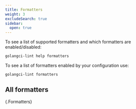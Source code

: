 ```yaml
---
title: Formatters
weight: 3
excludeSearch: true
sidebar:
  open: true
---
```


To see a list of supported formatters and which formatters are enabled/disabled:

```bash
golangci-lint help formatters
```

To see a list of formatters enabled by your configuration use:

```bash
golangci-lint formatters
```

## All formatters

{.Formatters}

